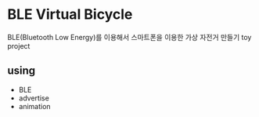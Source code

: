 # BLE Virtual Bicycle

BLE(Bluetooth Low Energy)를 이용해서 스마트폰을 이용한 가상 자전거 만들기 toy project

## using
- BLE
- advertise
- animation
